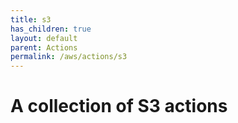 ```yaml
---
title: s3
has_children: true
layout: default
parent: Actions
permalink: /aws/actions/s3
---
```


# A collection of S3 actions